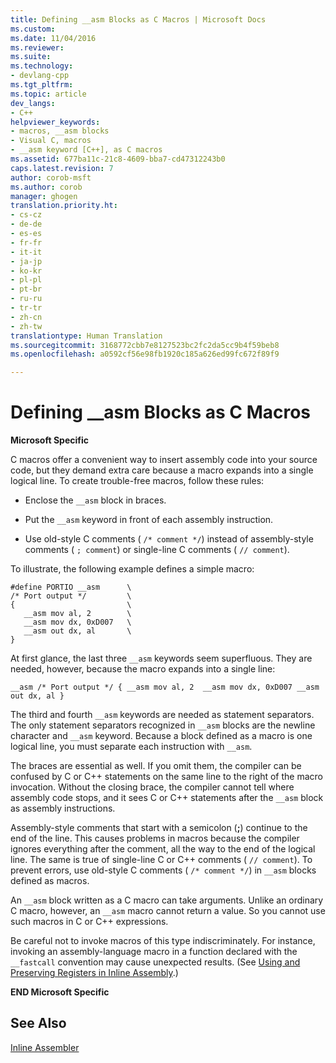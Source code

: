 ```yaml
---
title: Defining __asm Blocks as C Macros | Microsoft Docs
ms.custom: 
ms.date: 11/04/2016
ms.reviewer: 
ms.suite: 
ms.technology:
- devlang-cpp
ms.tgt_pltfrm: 
ms.topic: article
dev_langs:
- C++
helpviewer_keywords:
- macros, __asm blocks
- Visual C, macros
- __asm keyword [C++], as C macros
ms.assetid: 677ba11c-21c8-4609-bba7-cd47312243b0
caps.latest.revision: 7
author: corob-msft
ms.author: corob
manager: ghogen
translation.priority.ht:
- cs-cz
- de-de
- es-es
- fr-fr
- it-it
- ja-jp
- ko-kr
- pl-pl
- pt-br
- ru-ru
- tr-tr
- zh-cn
- zh-tw
translationtype: Human Translation
ms.sourcegitcommit: 3168772cbb7e8127523bc2fc2da5cc9b4f59beb8
ms.openlocfilehash: a0592cf56e98fb1920c185a626ed99fc672f89f9

---
```

# Defining __asm Blocks as C Macros
**Microsoft Specific**  
  
 C macros offer a convenient way to insert assembly code into your source code, but they demand extra care because a macro expands into a single logical line. To create trouble-free macros, follow these rules:  
  
-   Enclose the `__asm` block in braces.  
  
-   Put the `__asm` keyword in front of each assembly instruction.  
  
-   Use old-style C comments ( `/* comment */`) instead of assembly-style comments ( `; comment`) or single-line C comments ( `// comment`).  
  
 To illustrate, the following example defines a simple macro:  
  
```  
#define PORTIO __asm      \  
/* Port output */         \  
{                         \  
   __asm mov al, 2        \  
   __asm mov dx, 0xD007   \  
   __asm out dx, al       \  
}  
```  
  
 At first glance, the last three `__asm` keywords seem superfluous. They are needed, however, because the macro expands into a single line:  
  
```  
__asm /* Port output */ { __asm mov al, 2  __asm mov dx, 0xD007 __asm out dx, al }  
```  
  
 The third and fourth `__asm` keywords are needed as statement separators. The only statement separators recognized in `__asm` blocks are the newline character and `__asm` keyword. Because a block defined as a macro is one logical line, you must separate each instruction with `__asm`.  
  
 The braces are essential as well. If you omit them, the compiler can be confused by C or C++ statements on the same line to the right of the macro invocation. Without the closing brace, the compiler cannot tell where assembly code stops, and it sees C or C++ statements after the `__asm` block as assembly instructions.  
  
 Assembly-style comments that start with a semicolon (**;**) continue to the end of the line. This causes problems in macros because the compiler ignores everything after the comment, all the way to the end of the logical line. The same is true of single-line C or C++ comments ( `// comment`). To prevent errors, use old-style C comments ( `/* comment */`) in `__asm` blocks defined as macros.  
  
 An `__asm` block written as a C macro can take arguments. Unlike an ordinary C macro, however, an `__asm` macro cannot return a value. So you cannot use such macros in C or C++ expressions.  
  
 Be careful not to invoke macros of this type indiscriminately. For instance, invoking an assembly-language macro in a function declared with the `__fastcall` convention may cause unexpected results. (See [Using and Preserving Registers in Inline Assembly](../../assembler/inline/using-and-preserving-registers-in-inline-assembly.md).)  
  
 **END Microsoft Specific**  
  
## See Also  
 [Inline Assembler](../../assembler/inline/inline-assembler.md)


<!--HONumber=Jan17_HO2-->


